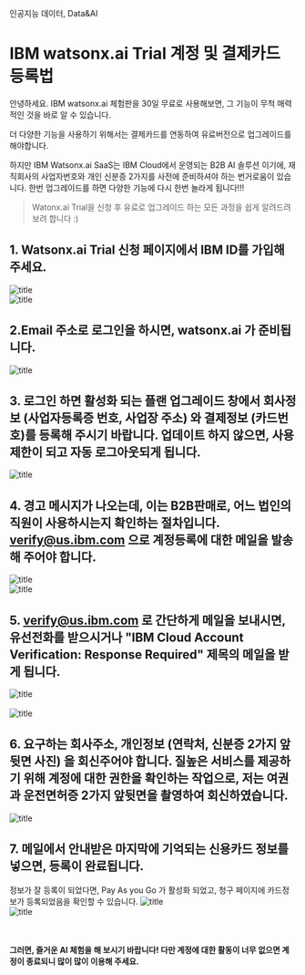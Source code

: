 인공지능 데이터, Data&AI
# IBM watsonx.ai Trial 계정 및 결제카드 등록법

안녕하세요. 
IBM watsonx.ai 체험판을 30일 무료로 사용해보면, 그 기능이 무척 매력적인 것을 바로 알 수 있습니다.

더 다양한 기능을 사용하기 위해서는 결제카드를 연동하여 유료버전으로  업그레이드를 해야합니다. 
 
하지만 IBM Watsonx.ai SaaS는 IBM Cloud에서 운영되는 B2B AI 솔루션 이기에, 재직회사의 사업자번호와 개인 신분증 2가지를 사전에 준비하셔야 하는 번거로움이 있습니다. 한번 업그레이드를 하면 다양한 기능에 다시 한번 놀라게 됩니다!!!

> Watonx.ai Trial을 신청 후 유료로 업그레이드 하는 모든 과정을 쉽게 알려드려 보려 합니다 :) 
## 1. Watsonx.ai Trial 신청 페이지에서 IBM ID를 가입해 주세요.
![title](https://blog.kakaocdn.net/dn/bXYHUr/btsMYe5ahst/demqwrFre0XfNnaXEsfxq0/img.png)   
![title](https://blog.kakaocdn.net/dn/utEnY/btsMZOxnyVA/5WfuIzBx1Gbk2QoNJLUnf0/img.png)   

## 2.Email 주소로 로그인을 하시면, watsonx.ai 가 준비됩니다.
![title](https://blog.kakaocdn.net/dn/cQb8hT/btsMX60z6E7/XKXgdmp8bHxAKpfGDcjYB0/img.png)   

## 3. 로그인 하면 활성화 되는 플랜 업그레이드 창에서 회사정보 (사업자등록증 번호, 사업장 주소) 와 결제정보 (카드번호)를  등록해 주시기 바랍니다. 업데이트 하지 않으면, 사용제한이 되고 자동 로그아웃되게 됩니다.
![title](https://blog.kakaocdn.net/dn/dcqjFK/btsMY41UcTp/b9jQqObWdADoxaLrCzI4m1/img.png)   

   
## 4.  경고 메시지가 나오는데, 이는 B2B판매로, 어느 법인의 직원이 사용하시는지 확인하는 절차입니다. verify@us.ibm.com 으로 계정등록에 대한 메일을 발송해 주어야 합니다. 
![title](https://blog.kakaocdn.net/dn/dPi6V5/btsMYfiLpHf/MdmBBoAiK5xjc3SAbPX1Rk/img.png)   
![title](https://blog.kakaocdn.net/dn/cOi8cF/btsMYnnszY9/K1S9jDPzbfh3kqEMVLLoLk/img.png)   

## 5.  verify@us.ibm.com 로 간단하게 메일을 보내시면, 유선전화를 받으시거나 "IBM Cloud Account Verification: Response Required" 제목의 메일을 받게 됩니다. 
![title](https://blog.kakaocdn.net/dn/bURC5D/btsMXweqC0Z/dQWca5Bjx0xkEJqjJTHBFk/img.png) 
<br>  
![title](https://blog.kakaocdn.net/dn/qv9rI/btsMZIjH4sq/PHMNuG1nPNRigHaA1VteMk/img.png)   

## 6. 요구하는 회사주소, 개인정보 (연락처, 신분증 2가지 앞 뒷면 사진) 을 회신주어야 합니다. 질높은 서비스를 제공하기 위해 계정에 대한 권한을 확인하는 작업으로, 저는 여권과 운전면허증 2가지 앞뒷면을 촬영하여 회신하였습니다.

![title](https://blog.kakaocdn.net/dn/OQEU5/btsMZhUexPy/73Gwif56y8KtU17hh77d4k/img.png)   

## 7. 메일에서 안내받은 마지막에 기억되는 신용카드 정보를 넣으면, 등록이 완료됩니다.
정보가 잘 등록이 되었다면, Pay As you Go 가 활성화 되었고, 청구 페이지에 카드정보가 등록되었음을 확인할 수 있습니다.
![title](https://blog.kakaocdn.net/dn/3Hyvb/btsMZpSeCkf/PdZKeLzrqOlKyqdcyDsmN1/img.png)   
![title](https://blog.kakaocdn.net/dn/D9P7J/btsMYIx3QL7/zrtTxK7m31vOM3rpmD5vBk/img.png)   


<br><br>
**그러면, 즐거운 AI 체험을 해 보시기 바랍니다! 
다만 계정에 대한 활동이 너무 없으면 계정이 종료되니 많이 많이 이용해 주세요.** 


